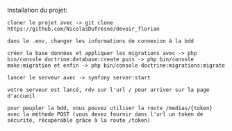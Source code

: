 Installation du projet:

    cloner le projet avec -> git clone https://github.com/NicolasDufresne/devoir_florian

    dans le .env, changer les informations de connexion à la bdd

    créer la base données et appliquer les migrations avec -> php bin/console doctrine:database:create puis -> php bin/console make:migration et enfin -> php bin/console doctrine:migrations:migrate

    lancer le serveur avec -> symfony server:start

    votre serveur est lancé, rdv sur l'url / pour arriver sur la page d'accueil

    pour peupler la bdd, vous pouvez utiliser la route /medias/{token} avec la méthode POST (vous devez fournir dans l'url un token de sécurité, récupérable grâce à la route /token)

